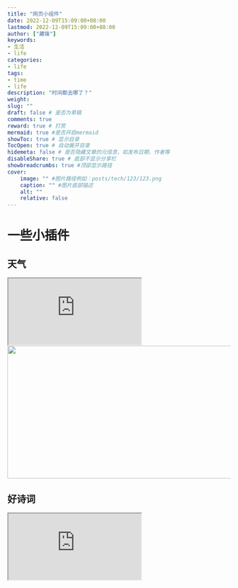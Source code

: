 ```yaml
---
title: "网页小组件"
date: 2022-12-09T15:09:00+08:00
lastmod: 2022-12-09T15:09:00+08:00
author: ["藏锋"]
keywords: 
- 生活
- life
categories: 
- life
tags: 
- time
- life
description: "时间都去哪了？"
weight:
slug: ""
draft: false # 是否为草稿
comments: true
reward: true # 打赏
mermaid: true #是否开启mermaid
showToc: true # 显示目录
TocOpen: true # 自动展开目录
hidemeta: false # 是否隐藏文章的元信息，如发布日期、作者等
disableShare: true # 底部不显示分享栏
showbreadcrumbs: true #顶部显示路径
cover:
    image: "" #图片路径例如：posts/tech/123/123.png
    caption: "" #图片底部描述
    alt: ""
    relative: false
---
```


# 一些小插件

## 天气

<iframe src="https://cn.widgetstore.net/view/index.html?q=5a69cbba6343e96e008b8d577a5b4815.36789d866392fd030117f79d050b0f98"/>

## 倒计时


<iframe src="https://cn.widgetstore.net/view/index.html?q=b47ffc57625d6ba5004fa62311af799f.5d055c866392fc95013dce415b2f9b3e" ></iframe>


<img src="https://swg.notion.pet/s/bg-0e856be3638dc0af0103c2bf61389825" style="min-width:100px;width:750px;min-height:100px;height:300px">


## 好诗词

<iframe src="https://cn.widgetstore.net/view/index.html?q=b69f67c062af00d807c80a7605e48aa3.4e51c636638dc13600bdeb502b7e31a0"></iframe>

